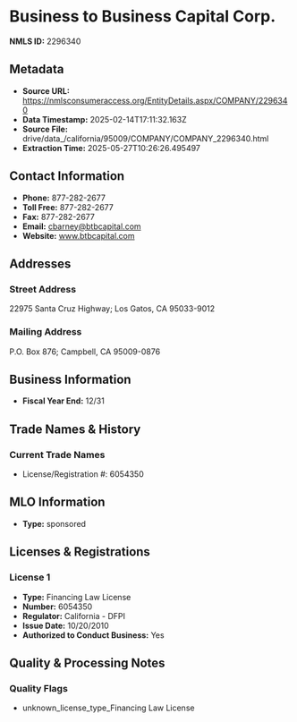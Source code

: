 # Business to Business Capital Corp.

**NMLS ID:** 2296340

## Metadata
- **Source URL:** https://nmlsconsumeraccess.org/EntityDetails.aspx/COMPANY/2296340
- **Data Timestamp:** 2025-02-14T17:11:32.163Z
- **Source File:** drive/data_/california/95009/COMPANY/COMPANY_2296340.html
- **Extraction Time:** 2025-05-27T10:26:26.495497

## Contact Information
- **Phone:** 877-282-2677
- **Toll Free:** 877-282-2677
- **Fax:** 877-282-2677
- **Email:** cbarney@btbcapital.com
- **Website:** www.btbcapital.com

## Addresses
### Street Address
22975 Santa Cruz Highway; Los Gatos, CA 95033-9012

### Mailing Address
P.O. Box 876; Campbell, CA 95009-0876

## Business Information
- **Fiscal Year End:** 12/31

## Trade Names & History
### Current Trade Names
- License/Registration #: 6054350

## MLO Information
- **Type:** sponsored

## Licenses & Registrations

### License 1
- **Type:** Financing Law License
- **Number:** 6054350
- **Regulator:** California - DFPI
- **Issue Date:** 10/20/2010
- **Authorized to Conduct Business:** Yes

## Quality & Processing Notes
### Quality Flags
- unknown_license_type_Financing Law License
